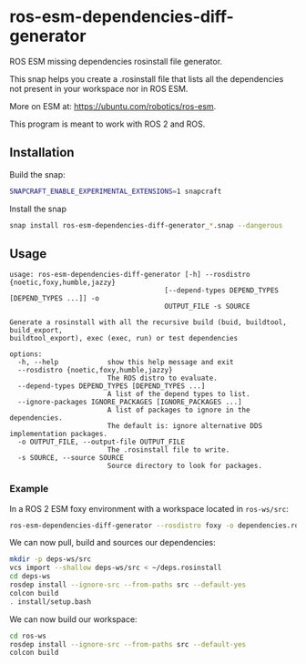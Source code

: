 # ros-esm-dependencies-diff-generator
ROS ESM missing dependencies rosinstall file generator.

This snap helps you create a .rosinstall file
that lists all the dependencies not present in
your workspace nor in ROS ESM.

More on ESM at: https://ubuntu.com/robotics/ros-esm.

This program is meant to work with ROS 2 and ROS.

## Installation

Build the snap:

```bash
SNAPCRAFT_ENABLE_EXPERIMENTAL_EXTENSIONS=1 snapcraft
```

Install the snap

```bash
snap install ros-esm-dependencies-diff-generator_*.snap --dangerous
```

## Usage

```
usage: ros-esm-dependencies-diff-generator [-h] --rosdistro {noetic,foxy,humble,jazzy}
                                      [--depend-types DEPEND_TYPES [DEPEND_TYPES ...]] -o
                                      OUTPUT_FILE -s SOURCE

Generate a rosinstall with all the recursive build (buid, buildtool, build_export,
buildtool_export), exec (exec, run) or test dependencies

options:
  -h, --help            show this help message and exit
  --rosdistro {noetic,foxy,humble,jazzy}
                        The ROS distro to evaluate.
  --depend-types DEPEND_TYPES [DEPEND_TYPES ...]
                        A list of the depend types to list.
  --ignore-packages IGNORE_PACKAGES [IGNORE_PACKAGES ...]
                        A list of packages to ignore in the dependencies.
                        The default is: ignore alternative DDS implementation packages.
  -o OUTPUT_FILE, --output-file OUTPUT_FILE
                        The .rosinstall file to write.
  -s SOURCE, --source SOURCE
                        Source directory to look for packages.
```

### Example

In a ROS 2 ESM foxy environment with a workspace located in `ros-ws/src`:

```bash
ros-esm-dependencies-diff-generator --rosdistro foxy -o dependencies.rosinstall --source ros-ws/src/
```

We can now pull, build and sources our dependencies:

```bash
mkdir -p deps-ws/src
vcs import --shallow deps-ws/src < ~/deps.rosinstall
cd deps-ws
rosdep install --ignore-src --from-paths src --default-yes
colcon build
. install/setup.bash
```

We can now build our workspace:
```bash
cd ros-ws
rosdep install --ignore-src --from-paths src --default-yes
colcon build
```
